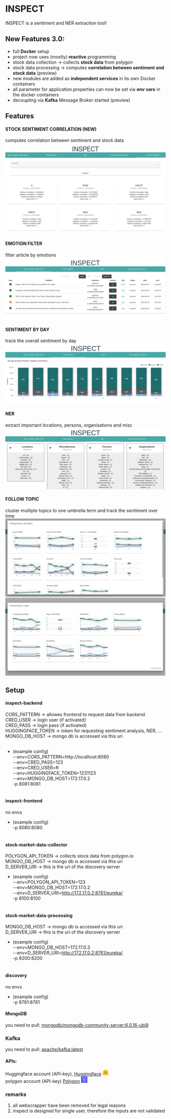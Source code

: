 # INSPECT 
INSPECT is a sentiment and NER extraction tool!

## New Features 3.0:
- full **Docker** setup
- project now uses (mostly) **reactive** programming 
- stock data collection &rarr; collects **stock data** from polygon
- stock data processing &rarr; computes **correlation between sentiment and stock data** (preview)
- new modules are added as **independent services** in its own Docker containers
- all parameter for application.properties can now be set via **env vars** in the docker containers
- decoupling via **Kafka** Message Broker started (preview)

## Features

#### STOCK SENTIMENT CORRELATION (NEW)
computes correlation between sentiment and stock data
![stock_sentiment_correlation](./Screenshots/stock_sentiment_correlation.PNG)


#### EMOTION FILTER
filter article by emotions
![emotion_filter](./Screenshots/emotion_filter.png)


#### SENTIMENT BY DAY
track the overall sentiment by day
![sentiment_by](./Screenshots/sentiment_by_day.png)

#### NER
extract important locations, persons, organisations and misc 
![ner](./Screenshots/NER.png)

#### FOLLOW TOPIC
cluster multiple topics to one umbrella term and track the sentiment over time
![sentiment_by](./Screenshots/followed_topic.PNG)
![sentiment_by](./Screenshots/followed_topic_2.PNG)


## Setup

#### inspect-backend 
CORS_PATTERN &rarr; allowes frontend to request data from backend \
CRED_USER &rarr; login user (if activated) \
CRED_PASS &rarr; login pass (if activated) \
HUGGINGFACE_TOKEN &rarr; token for requesting sentiment analysis, NER, ... \
MONGO_DB_HOST &rarr; mongo db is accessed via this uri \
&nbsp;
- (example config) \
--env=CORS_PATTERN=http://localhost:8080 \
--env=CRED_PASS=123 \
--env=CRED_USER=ft \
--env=HUGGINGFACE_TOKEN=1231123 \
--env=MONGO_DB_HOST=172.17.0.2 \
-p 8081:8081 \
&nbsp;
#### inspect-frontend
no envs 
- (example config) \
-p 8080:8080 \
&nbsp;
#### stock-market-data-collector
POLYGON_API_TOKEN &rarr; collects stock data from polygon.io \
MONGO_DB_HOST &rarr; mongo db is accessed via this uri \
D_SERVER_URI &rarr; this is the uri of the discovery server 

- (example config) \
--env=POLYGON_API_TOKEN=123 \
--env=MONGO_DB_HOST=172.17.0.2 \
--env=D_SERVER_URI=http://172.17.0.2:8761/eureka/ \
-p 8100:8100 \
&nbsp;

#### stock-market-data-processing
MONGO_DB_HOST &rarr; mongo db is accessed via this uri \
D_SERVER_URI &rarr; this is the uri of the discovery server 

- (example config) \
--env=MONGO_DB_HOST=172.17.0.3 \
--env=D_SERVER_URI=http://172.17.0.2:8761/eureka/ \
-p 8200:8200 \
&nbsp;

#### discovery
no envs 
- (example config) \
-p 8761:8761 

#### MongoDB
you need to pull: [mongodb/mongodb-community-server:6.0.16-ubi9](https://hub.docker.com/layers/mongodb/mongodb-community-server/6.0.19-ubi8/images/sha256-9f85635c9b1d1506ff0a3b4a91ac16136c8e37e33797f8427e33a8341c261487)

### Kafka
you need to pull: [apache/kafka:latest](https://hub.docker.com/r/apache/kafka)
#### APIs: 
Huggingface account (API-key), [Huggingface](https://huggingface.co/) <img src="./Screenshots/huggingface.svg" width="20">  
polygon account (API-key)  [Polygon](https://polygon.io/)    <img src="./Screenshots/polygon.png" width="20">

### remarks
1) all webscrapper have been removed for legal reasons 
1) inspect is designed for single user, therefore the inputs are not validated

